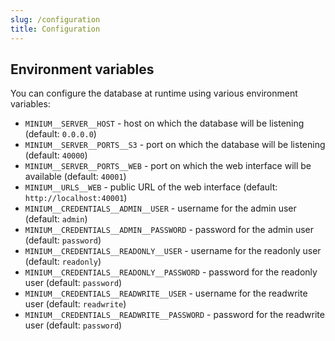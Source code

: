 ```yaml
---
slug: /configuration
title: Configuration
---
```


## Environment variables

You can configure the database at runtime using various environment variables:

- `MINIUM__SERVER__HOST` -
  host on which the database will be listening
  (default: `0.0.0.0`)
- `MINIUM__SERVER__PORTS__S3` -
  port on which the database will be listening
  (default: `40000`)
- `MINIUM__SERVER__PORTS__WEB` -
  port on which the web interface will be available
  (default: `40001`)
- `MINIUM__URLS__WEB` -
  public URL of the web interface
  (default: `http://localhost:40001`)
- `MINIUM__CREDENTIALS__ADMIN__USER` -
  username for the admin user
  (default: `admin`)
- `MINIUM__CREDENTIALS__ADMIN__PASSWORD` -
  password for the admin user
  (default: `password`)
- `MINIUM__CREDENTIALS__READONLY__USER` -
  username for the readonly user
  (default: `readonly`)
- `MINIUM__CREDENTIALS__READONLY__PASSWORD` -
  password for the readonly user
  (default: `password`)
- `MINIUM__CREDENTIALS__READWRITE__USER` -
  username for the readwrite user
  (default: `readwrite`)
- `MINIUM__CREDENTIALS__READWRITE__PASSWORD` -
  password for the readwrite user
  (default: `password`)
